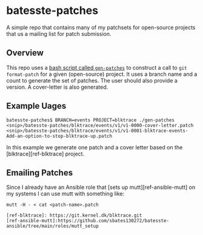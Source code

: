 # batesste-patches

A simple repo that contains many of my patchsets for open-source
projects that us a mailing list for patch submission.

## Overview

This repo uses a [bash script called ```gen-patches```](./gen-patches)
to construct a call to ```git format-patch``` for a given
(open-source) project. It uses a branch name and a count to generate
the set of patches. The user should also provide a version. A
cover-letter is also generated.

## Example Uages
```
batesste-patches$ BRANCH=events PROJECT=blktrace ./gen-patches 
<snip>/batesste-patches/blktrace/events/v1/v1-0000-cover-letter.patch
<snip>/batesste-patches/blktrace/events/v1/v1-0001-blktrace-events-Add-an-option-to-stop-blktrace-up.patch
```
In this example we generate one patch and a cover letter based on the
[blktrace][ref-blktrace] project.

## Emailing Patches

Since I already have an Ansible role that [sets up
mutt][ref-ansible-mutt]  on my systems I can use mutt with something
like:
```
mutt -H - < cat <patch-name>.patch

[ref-blktrace]: https://git.kernel.dk/blktrace.git
[ref-ansible-mutt]:https://github.com/sbates130272/batesste-ansible/tree/main/roles/mutt_setup
